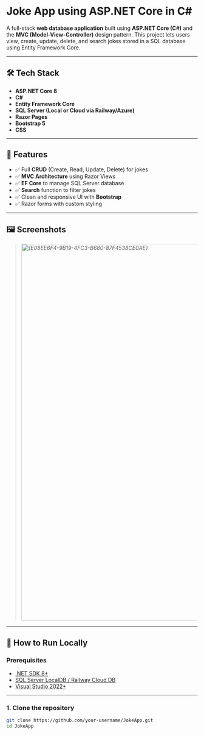 # Joke App using ASP.NET Core in C#

A full-stack **web database application** built using **ASP.NET Core (C#)** and the **MVC (Model-View-Controller)** design pattern. This project lets users view, create, update, delete, and search jokes stored in a SQL database using Entity Framework Core.

---

## 🛠 Tech Stack

- **ASP.NET Core 8**
- **C#**
- **Entity Framework Core**
- **SQL Server (Local or Cloud via Railway/Azure)**
- **Razor Pages**
- **Bootstrap 5**
- **CSS**

---

## 🎯 Features

- ✅ Full **CRUD** (Create, Read, Update, Delete) for jokes
- ✅ **MVC Architecture** using Razor Views
- ✅ **EF Core** to manage SQL Server database
- ✅ **Search** function to filter jokes
- ✅ Clean and responsive UI with **Bootstrap**
- ✅ Razor forms with custom styling

---

## 🖼️ Screenshots

> *<img width="1920" height="990" alt="{E08EE6F4-9B19-4FC3-B680-87F4538CE0AE}" src="https://github.com/user-attachments/assets/7acd97a8-c9fc-42d8-aff8-315db5e60927" />*
---

## 🚀 How to Run Locally

### Prerequisites

- [.NET SDK 8+](https://dotnet.microsoft.com/en-us/download)
- [SQL Server LocalDB / Railway Cloud DB](https://railway.app)
- [Visual Studio 2022+](https://visualstudio.microsoft.com/)

---

### 1. Clone the repository

```bash
git clone https://github.com/your-username/JokeApp.git
cd JokeApp
